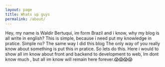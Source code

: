 ```yaml
---
layout: page
title: Whats up guys
permalink: /about/
---
```


Hey, my name is Waldir Bertuqui, im form Brazil and i know, why my blog is all write in english?
This is simple, because i need put my knowledge in pratice. Simple no?
The same way I did this blog
The only way of you really know about something is put this in pratice.
So lets do this.
Here i would to show all im know about front and backend to development to web, Im dont know much , but all im know will remain here forever.😱😱😱😱